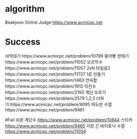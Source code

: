 # algorithm
Beakjoon Online Judge <https://www.acmicpc.net>

# Success
<Dynamic Programming>
쇠막대기 https://www.acmicpc.net/problem/10799
붕어빵 판매기 https://www.acmicpc.net/problem/11052
오르막수 https://www.acmicpc.net/problem/11057
2xN 타일링2 https://www.acmicpc.net/problem/11727
1로 만들기 https://www.acmicpc.net/problem/1463
연속합 https://www.acmicpc.net/problem/1912
이친수 https://www.acmicpc.net/problem/2193
계단 오르기 https://www.acmicpc.net/problem/2579
1,2,3 더하기 https://www.acmicpc.net/problem/9095
파도반 수열 https://www.acmicpc.net/problem/9461

#Fail
쉬운 계단수 https://www.acmicpc.net/problem/10844
스티커 https://www.acmicpc.net/problem/9465
가장 긴 바이토닉 수열 https://www.acmicpc.net/problem/11054
